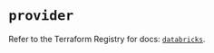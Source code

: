 # `provider`

Refer to the Terraform Registry for docs: [`databricks`](https://registry.terraform.io/providers/databricks/databricks/1.80.0/docs).
